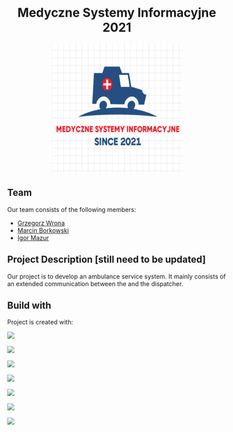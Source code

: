 <div align="center">
<h1 align="center">Medyczne Systemy Informacyjne 2021</h1>
  <a href="https://github.com/github_username/repo_name">
    <img src="Logo/Logo.png" alt="Logo" width="300" height="300">
  </a>
</div>

## Team
Our team consists of the following members:
* [Grzegorz Wrona](https://github.com/vroniu)
* [Marcin Borkowski](https://github.com/MarBor2000)
* [Igor Mazur](https://github.com/ijmazur)

## Project Description [still need to be updated]
Our project is to develop
an ambulance service system.
It mainly consists of
an extended communication
between the 
and the dispatcher.

## Build with
Project is created with:

[<img src="https://img.shields.io/badge/redis-%23DC382D.svg?&style=for-the-badge&logo=redis&logoColor=white" />](https://redis.io)

[<img src="https://img.shields.io/badge/react-%2361DAFB.svg?&style=for-the-badge&logo=react&logoColor=black" />](https://reactjs.org)

[<img src="https://img.shields.io/badge/celery-%2337814A.svg?&style=for-the-badge&logo=celery&logoColor=white" />](https://docs.celeryproject.org/en/stable/)

[<img src="https://img.shields.io/badge/docker-%232496ED.svg?&style=for-the-badge&logo=docker&logoColor=white" />](https://www.docker.com)

[<img src="https://img.shields.io/badge/python-%233776AB.svg?&style=for-the-badge&logo=python&logoColor=white" />](https://www.python.org)

[<img src="https://img.shields.io/badge/bootstrap-%237952B3.svg?&style=for-the-badge&logo=bootstrap&logoColor=white" />](https://getbootstrap.com)

[<img src="https://img.shields.io/badge/javascript-%23F7DF1E.svg?&style=for-the-badge&logo=javascript&logoColor=black" />](https://www.javascript.com)





